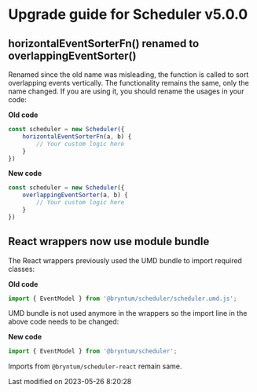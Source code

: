 # Upgrade guide for Scheduler v5.0.0

## horizontalEventSorterFn() renamed to overlappingEventSorter()

Renamed since the old name was misleading, the function is called to sort overlapping events vertically. The
functionality remains the same, only the name changed. If you are using it, you should rename the usages in your code:

**Old code**
```javascript
const scheduler = new Scheduler({
    horizontalEventSorterFn(a, b) {
        // Your custom logic here
    }
})
```

**New code**

```javascript
const scheduler = new Scheduler({
    overlappingEventSorter(a, b) {
        // Your custom logic here
    }
})
```

## React wrappers now use module bundle

The React wrappers previously used the UMD bundle to import required classes:

**Old code**
```javascript
import { EventModel } from '@bryntum/scheduler/scheduler.umd.js';
```

UMD bundle is not used anymore in the wrappers so the import line in the above code needs to be changed:

**New code**
```javascript
import { EventModel } from '@bryntum/scheduler';
```

Imports from `@bryntum/scheduler-react` remain same.


<p class="last-modified">Last modified on 2023-05-26 8:20:28</p>